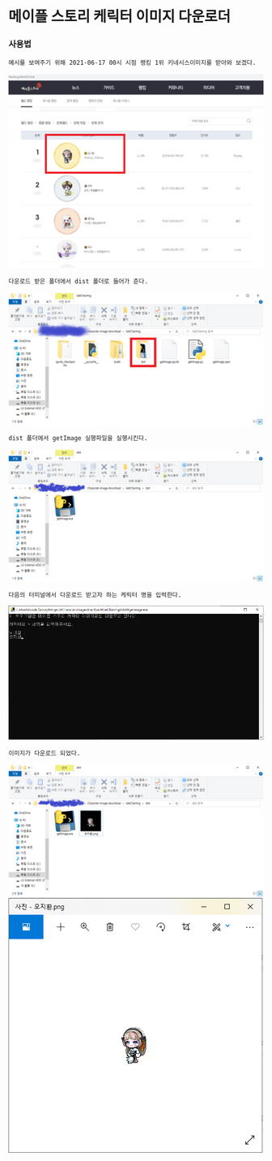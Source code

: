 
# 메이플 스토리 케릭터 이미지 다운로더

### 사용법

    예시를 보여주기 위해 2021-06-17 00시 시점 랭킹 1위 키네시스이미지를 받아와 보겠다.

<img src="./img/목표설정.png"/>

    다운로드 받은 폴더에서 dist 폴더로 들어가 준다.

<img src="./img/첫화면.png"/>

    dist 폴더에서 getImage 실행파일을 실행시킨다.

<img src="./img/실행전.png"/>

    다음의 터미널에서 다운로드 받고자 하는 케릭터 명을 입력한다.

<img src="./img/실행화면.png"/>

    이미지가 다운로드 되었다.

<img src="./img/결과화면.png"/>

<img src="./img/결과물.png"/>